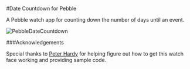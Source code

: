 #Date Countdown for Pebble

A Pebble watch app for counting down the number of days until an event.

![PebbleDateCountdown](https://raw.github.com/mcongrove/PebbleDateCountdown/master/watchface.jpg)

###Acknowledgements

Special thanks to [Peter Hardy](http://github.com/phardy) for helping figure out how to get this watch face working and providing sample code.